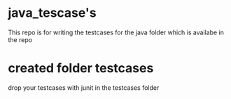 # java_tescase's

<p> This repo is for writing the testcases for the java folder which is availabe in the repo</p>

# created folder testcases

<p> drop your testcases with junit in the testcases folder</p>
